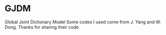 # GJDM
Global Joint Dictionary Model
Some codes I used come from J. Yang and W. Dong. Thanks for sharing their code
